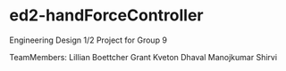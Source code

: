 # ed2-handForceController
Engineering Design 1/2 Project for Group 9

TeamMembers:
Lillian Boettcher
Grant Kveton
Dhaval Manojkumar Shirvi
